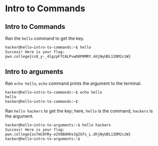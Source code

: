 # Intro to Commands
## Intro to Commands

Ran the ```hello``` command to get the key.

```bash
hacker@hello~intro-to-commands:~$ hello
Success! Here is your flag:
pwn.college{csQ_y-_4lgzpF7CALPvwD0P0MRY.ddjNyUDL1IDM2czW}
```

## Intro to arguments

Ran ```echo hello```, ```echo``` command prints the argument to the terminal.

```bash
hacker@hello~intro-to-commands:~$ echo hello
hello
hacker@hello~intro-to-commands:~$
```

Ran ```hello hackers``` to get the key; here, ```hello``` is the command, ```hackers``` is the argument.

```bash
hacker@hello~intro-to-arguments:~$ hello hackers
Success! Here is your flag:
pwn.college{sx7mC8YRy-e2V8BdHkVJgIGfs_L.dhjNyUDL1IDM2czW}
hacker@hello~intro-to-arguments:~$
```
